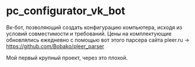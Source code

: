 # pc_configurator_vk_bot
Вк-бот, позволяющий создать конфигурацию компьютера, исходя из условий совместимости и требований. 
Цены на комплектующие обновлялись ежедневно с помощью вот этого парсера сайта pleer.ru -> https://github.com/Bobako/pleer_parser

Мой первый крупный проект, через это плохой.

